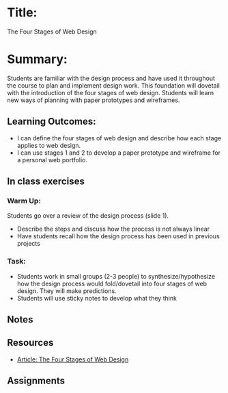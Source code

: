 # Title: 
The Four Stages of Web Design

# Summary:
Students are familiar with the design process and have used it throughout the course to plan and implement design work.  This foundation will dovetail with the introduction of the four stages of web design.  Students will learn new ways of planning with paper prototypes and wireframes. 

## Learning Outcomes:
* I can define the four stages of web design and describe how each stage applies to web design.
* I can use stages 1 and 2 to develop a paper prototype and wireframe for a personal web portfolio.

## In class exercises
### Warm Up:
Students go over a review of the design process (slide 1).  
* Describe the steps and discuss how the process is not always linear
* Have students recall how the design process has been used in previous projects
### Task:
* Students work in small groups (2-3 people) to synthesize/hypothesize how the design process would fold/dovetail into four stages of web design.  They will make predictions.
* Students will use sticky notes to develop what they think
## Notes

## Resources
* [Article: The Four Stages of Web Design](https://helpx.adobe.com/dreamweaver/how-to/stages-web-design.html?playlistPath=/services/playlist.helpx/products:SG_DREAMWEAVER_1_1/learn-path:get-started/set-header:ccx-designer/playlist:orientation/en_us.json)

## Assignments

